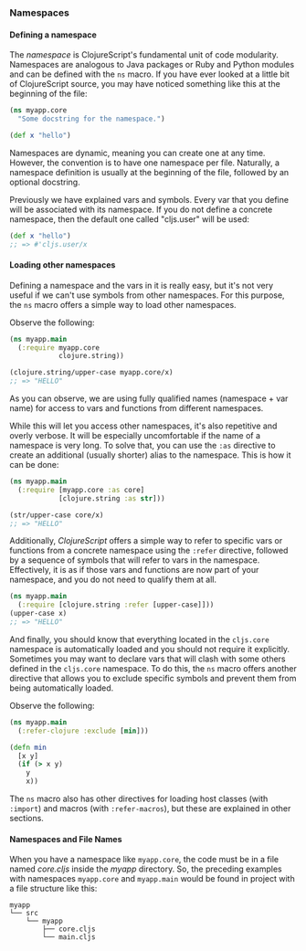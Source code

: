 ### Namespaces

#### Defining a namespace

The _namespace_ is ClojureScript's fundamental unit of code modularity. Namespaces
are analogous to Java packages or Ruby and Python modules and can be defined with
the `ns` macro. If you have ever looked at a little bit of ClojureScript source, you
may have noticed something like this at the beginning of the file:

```clojure
(ns myapp.core
  "Some docstring for the namespace.")

(def x "hello")
```

Namespaces are dynamic, meaning you can create one at any time. However, the
convention is to have one namespace per file. Naturally, a namespace definition is
usually at the beginning of the file, followed by an optional docstring.

Previously we have explained vars and symbols. Every var that you define will be
associated with its namespace. If you do not define a concrete namespace, then the
default one called "cljs.user" will be used:

```clojure
(def x "hello")
;; => #'cljs.user/x
```

#### Loading other namespaces

Defining a namespace and the vars in it is really easy, but it's not very useful if
we can't use symbols from other namespaces. For this purpose, the `ns` macro offers
a simple way to load other namespaces.

Observe the following:

```clojure
(ns myapp.main
  (:require myapp.core
            clojure.string))

(clojure.string/upper-case myapp.core/x)
;; => "HELLO"
```

As you can observe, we are using fully qualified names (namespace + var name) for
access to vars and functions from different namespaces.

While this will let you access other namespaces, it's also repetitive and overly
verbose. It will be especially uncomfortable if the name of a namespace is very
long. To solve that, you can use the `:as` directive to create an additional
(usually shorter) alias to the namespace.  This is how it can be done:

```clojure
(ns myapp.main
  (:require [myapp.core :as core]
            [clojure.string :as str]))

(str/upper-case core/x)
;; => "HELLO"
```

Additionally, _ClojureScript_ offers a simple way to refer to specific vars or
functions from a concrete namespace using the `:refer` directive, followed by a
sequence of symbols that will refer to vars in the namespace. Effectively, it is as
if those vars and functions are now part of your namespace, and you do not need to
qualify them at all.

```clojure
(ns myapp.main
  (:require [clojure.string :refer [upper-case]]))
(upper-case x)
;; => "HELLO"
```

And finally, you should know that everything located in the `cljs.core` namespace is
automatically loaded and you should not require it explicitly. Sometimes you may
want to declare vars that will clash with some others defined in the `cljs.core`
namespace. To do this, the `ns` macro offers another directive that allows you to
exclude specific symbols and prevent them from being automatically loaded.

Observe the following:

```clojure
(ns myapp.main
  (:refer-clojure :exclude [min]))

(defn min
  [x y]
  (if (> x y)
    y
    x))
```

The `ns` macro also has other directives for loading host classes (with `:import`)
and macros (with `:refer-macros`), but these are explained in other sections.

#### Namespaces and File Names

When you have a namespace like `myapp.core`, the code must be in a file named
_core.cljs_ inside the _myapp_ directory.  So, the preceding examples with
namespaces `myapp.core` and `myapp.main` would be found in project with a file
structure like this:

```
myapp
└── src
    └── myapp
        ├── core.cljs
        └── main.cljs
```

